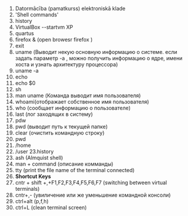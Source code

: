 1. Datormācība (pamatkurss) elektroniskā klade
2. 'Shell commands'
3. history
4. VirtualBox --startvm XP
5. quartus
6. firefox & (open browesr firefox )
7. exit
8. uname (Выводит некую основную информацию о системе. если задать параметр -a , можно получить информацию о ядре, имени хоста и узнать архитектуру процессора)
9. uname -a
10. echo
11. echo $0
12. sh
13. man uname  (Команда выводит имя пользователя)  
14. whoami(отображает собственное имя пользователя)
15. who (сообщает информацию о пользователе)
16. last (лог заходящих в систему)
17. pdw
18. pwd (выводит путь к текущей папке)
19. clear (очистить командную строку) 
20. pwd
21. /home
22. /user
23.history   
24. ash  (Almquist shell)
25. man + command (описание комманды)   
26. tty  (print the file name of the terminal connected) 
27. **Shortcut Keys** 
28. cntr + shift +,+F1,F2,F3,F4,F5,F6,F7 (switching between virtual terminals)
29. cntr+,- (увиличение или же уменьшение командной консоли) 
30. ctrl+alt (p,f,h)
31. ctrl+L  (clean terminal screen)
